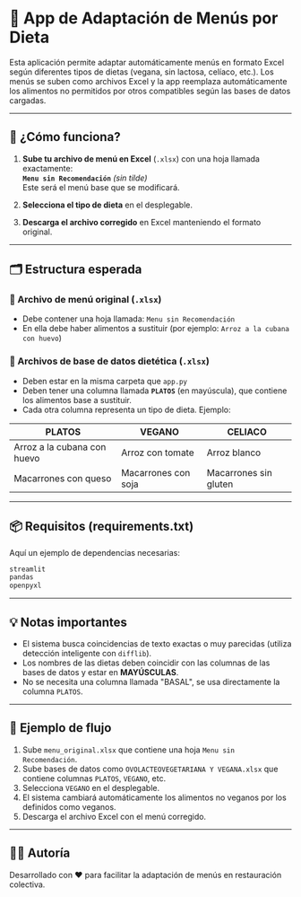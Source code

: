 
# 🥗 App de Adaptación de Menús por Dieta

Esta aplicación permite adaptar automáticamente menús en formato Excel según diferentes tipos de dietas (vegana, sin lactosa, celíaco, etc.). Los menús se suben como archivos Excel y la app reemplaza automáticamente los alimentos no permitidos por otros compatibles según las bases de datos cargadas.

---

## 🚀 ¿Cómo funciona?

1. **Sube tu archivo de menú en Excel** (`.xlsx`) con una hoja llamada exactamente:  
   **`Menu sin Recomendación`** *(sin tilde)*  
   Este será el menú base que se modificará.

2. **Selecciona el tipo de dieta** en el desplegable.

3. **Descarga el archivo corregido** en Excel manteniendo el formato original.

---

## 🗂 Estructura esperada

### 🔹 Archivo de menú original (`.xlsx`)
- Debe contener una hoja llamada: `Menu sin Recomendación`
- En ella debe haber alimentos a sustituir (por ejemplo: `Arroz a la cubana con huevo`)

### 🔹 Archivos de base de datos dietética (`.xlsx`)
- Deben estar en la misma carpeta que `app.py`
- Deben tener una columna llamada **`PLATOS`** (en mayúscula), que contiene los alimentos base a sustituir.
- Cada otra columna representa un tipo de dieta. Ejemplo:

| PLATOS                        | VEGANO               | CELIACO              |
|------------------------------|----------------------|----------------------|
| Arroz a la cubana con huevo  | Arroz con tomate     | Arroz blanco         |
| Macarrones con queso         | Macarrones con soja  | Macarrones sin gluten|

---

## 📦 Requisitos (requirements.txt)

Aquí un ejemplo de dependencias necesarias:

```txt
streamlit
pandas
openpyxl
```

---

## 💡 Notas importantes

- El sistema busca coincidencias de texto exactas o muy parecidas (utiliza detección inteligente con `difflib`).
- Los nombres de las dietas deben coincidir con las columnas de las bases de datos y estar en **MAYÚSCULAS**.
- No se necesita una columna llamada "BASAL", se usa directamente la columna `PLATOS`.

---

## 🧠 Ejemplo de flujo

1. Sube `menu_original.xlsx` que contiene una hoja `Menu sin Recomendación`.
2. Sube bases de datos como `OVOLACTEOVEGETARIANA Y VEGANA.xlsx` que contiene columnas `PLATOS`, `VEGANO`, etc.
3. Selecciona `VEGANO` en el desplegable.
4. El sistema cambiará automáticamente los alimentos no veganos por los definidos como veganos.
5. Descarga el archivo Excel con el menú corregido.

---

## 🧑‍💻 Autoría

Desarrollado con ❤️ para facilitar la adaptación de menús en restauración colectiva.
